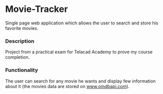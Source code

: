 # Movie-Tracker

Single page web application which allows the user to search and store his favorite movies.

### Description

Project from a practical exam for Telacad Academy to prove my course completion.

### Functionality
The user can search for any movie he wants and display few information about it (the movies data are stored on www.omdbapi.com).
